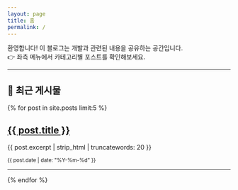 ```yaml
---
layout: page
title: 홈
permalink: /
---
```


환영합니다! 이 블로그는 개발과 관련된 내용을 공유하는 공간입니다.  
👉 좌측 메뉴에서 카테고리별 포스트를 확인해보세요.

---

## 📝 최근 게시물

<div class="post__list">
  {% for post in site.posts limit:5 %}
    <article class="post-preview">
      <h2><a href="{{ post.url | relative_url }}">{{ post.title }}</a></h2>
      <p>{{ post.excerpt | strip_html | truncatewords: 20 }}</p>
      <small>{{ post.date | date: "%Y-%m-%d" }}</small>
    </article>
    <hr />
  {% endfor %}
</div>
